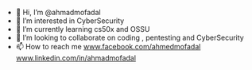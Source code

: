 - 👋 Hi, I’m @ahmadmofadal
- 👀 I’m interested in CyberSecurity 
- 🌱 I’m currently learning cs50x and OSSU
- 💞️ I’m looking to collaborate on coding , pentesting and CyberSecurity
- 📫 How to reach me www.facebook.com/ahmedmofadal www.linkedin.com/in/ahmadmofadal

<!---
ahmadmofadal/ahmadmofadal is a ✨ special ✨ repository because its `README.md` (this file) appears on your GitHub profile.
You can click the Preview link to take a look at your changes.
--->
